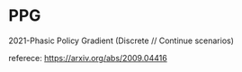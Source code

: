 # PPG
2021-Phasic Policy Gradient (Discrete // Continue scenarios)

referece: https://arxiv.org/abs/2009.04416
